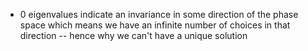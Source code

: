* $0$ eigenvalues indicate an invariance in some direction of the phase space which means we have an infinite number of choices in that direction -- hence why we can't have a unique solution
